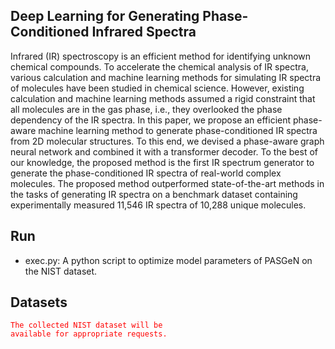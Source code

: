 ## Deep Learning for Generating Phase-Conditioned Infrared Spectra

Infrared (IR) spectroscopy is an efficient method for identifying unknown chemical compounds. To accelerate the chemical analysis of IR spectra, various calculation and machine learning methods for simulating IR spectra of molecules have been studied in chemical science. However, existing calculation and machine learning methods assumed a rigid constraint that all molecules are in the gas phase, i.e., they overlooked the phase dependency of the IR spectra. In this paper, we propose an efficient phase-aware machine learning method to generate phase-conditioned IR spectra from 2D molecular structures. To this end, we devised a phase-aware graph neural network and combined it with a transformer decoder. To the best of our knowledge, the proposed method is the first IR spectrum generator to generate the phase-conditioned IR spectra of real-world complex molecules. The proposed method outperformed state-of-the-art methods in the tasks of generating IR spectra on a benchmark dataset containing experimentally measured 11,546 IR spectra of 10,288 unique molecules.

## Run
- exec.py: A python script to optimize model parameters of PASGeN on the NIST dataset.

## Datasets
<code style="color : red">The collected NIST dataset will be available for appropriate requests.</code>
